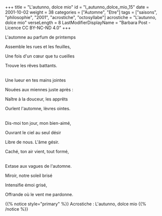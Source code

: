 +++
title = "L'autunno, dolce mio"
id = "l_autunno_dolce_mio_15"
date = 2001-10-02
weight = 38
categories = ["Automne", "Etre"]
tags = ["saisons", "philosophie", "2001", "acrostiche", "octosyllabe"]
acrostiche = "L'autunno, dolce mio"
verseLength = 8
LastModifierDisplayName = "Barbara Post - Licence CC BY-NC-ND 4.0"
+++

L'automne au parfum de printemps

Assemble les rues et les feuilles,

Une fois d'un cœur que tu cueilles

Trouve les rêves battants.

 \
Une lueur en tes mains jointes

Nouées aux miennes juste après :

Naître à la douceur, les apprêts

Ourlent l'automne, lèvres ointes.

 \
Dis-moi ton jour, mon bien-aimé,

Ouvrant le ciel au seul désir

Libre de nous. L'âme gésir.

Caché, ton air vient, tout formé,

 \
Extase aux vagues de l'automne.

Miroir, notre soleil brisé

Intensifie émoi grisé,

Offrande où le vent me pardonne.

{{% notice style="primary" %}}
Acrostiche : L'autunno, dolce mio
{{% /notice %}}
